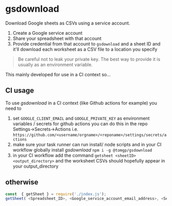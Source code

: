 # gsdownload

Download Google sheets as CSVs using a service account.

1. Create a Google service account 
2. Share your spreadsheet with that account
3. Provide credential from that account to `gsdownload` and a sheet ID and it'll download each worksheet as a CSV file to a location you specify 

>Be careful not to leak your private key. The best way to provide it is usually as an environment variable.

This mainly developed for use in a CI context so...

## CI usage

To use _gsdownload_ in a CI context (like Github actions for example) you need to 

1. set `GOOGLE_CLIENT_EMAIL` and `GOOGLE_PRIVATE_KEY` as environment variables / secrets for github actions you can do this in the repo Settings->Secrets->Actions i.e. `https://github.com/<username/orgname>/<reponame>/settings/secrets/actions`
2. make sure your task runner can run install/ node scripts and in your CI workflow globally install _gsdownload_ `npm i -g @tomgp/gsdownload`
3. in your CI workflow add the command `getsheet <sheetID> <output_directory>` and the worksheet CSVs should hopefully appear in your output_directory

## otherwise

```js
const  { getSheet } = require('./index.js');
getSheet( <Spreadsheet_ID>, <Google_service_account_email_address>, <Service_account_private_key>, <Output_directory>);
```

